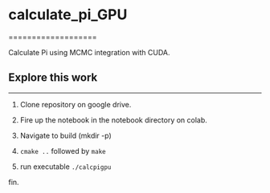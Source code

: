 # calculate_pi_GPU
===================

Calculate Pi using MCMC integration with CUDA.


## Explore this work
---------------------


1. Clone repository on google drive.

2. Fire up the notebook in the notebook directory on colab. 

3. Navigate to build (mkdir -p)

4. `cmake ..` followed by `make`

5. run executable `./calcpigpu`

fin.

